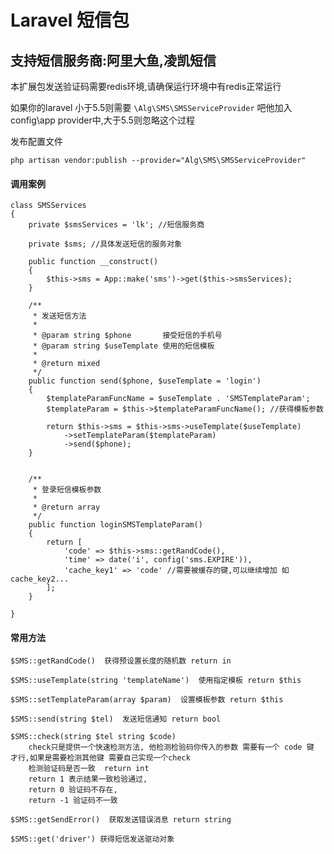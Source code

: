 # Laravel 短信包

## 支持短信服务商:阿里大鱼,凌凯短信

本扩展包发送验证码需要redis环境,请确保运行环境中有redis正常运行

如果你的laravel 小于5.5则需要 `\Alg\SMS\SMSServiceProvider` 吧他加入 config\app provider中,大于5.5则忽略这个过程

发布配置文件

`php artisan vendor:publish --provider="Alg\SMS\SMSServiceProvider" 
`
#### 调用案例
```$xslt
class SMSServices
{
    private $smsServices = 'lk'; //短信服务商

    private $sms; //具体发送短信的服务对象

    public function __construct()
    {
        $this->sms = App::make('sms')->get($this->smsServices);
    }

    /**
     * 发送短信方法
     *
     * @param string $phone       接受短信的手机号
     * @param string $useTemplate 使用的短信模板
     *
     * @return mixed
     */
    public function send($phone, $useTemplate = 'login')
    {
        $templateParamFuncName = $useTemplate . 'SMSTemplateParam';
        $templateParam = $this->$templateParamFuncName(); //获得模板参数

        return $this->sms = $this->sms->useTemplate($useTemplate)
            ->setTemplateParam($templateParam)
            ->send($phone);
    }


    /**
     * 登录短信模板参数
     *
     * @return array
     */
    public function loginSMSTemplateParam()
    {
        return [
            'code' => $this->sms::getRandCode(),
            'time' => date('i', config('sms.EXPIRE')),
            'cache_key1' => 'code' //需要被缓存的键,可以继续增加 如cache_key2...
        ];
    }

}
```

#### 常用方法
```$xslt
$SMS::getRandCode()  获得预设置长度的随机数 return in
```
```$xslt
$SMS::useTemplate(string 'templateName')  使用指定模板 return $this
```
```$xslt
$SMS::setTemplateParam(array $param)  设置模板参数 return $this
```
```$xslt
$SMS::send(string $tel)  发送短信通知 return bool
```

```$xslt
$SMS::check(string $tel string $code) 
    check只是提供一个快速检测方法, 他检测检验码你传入的参数 需要有一个 code 键  才行,如果是需要检测其他键 需要自己实现一个check
    检测验证码是否一致  return int
    return 1 表示结果一致检验通过,
    return 0 验证码不存在,
    return -1 验证码不一致
```
```$xslt
$SMS::getSendError()  获取发送错误消息 return string
```
```$xslt
$SMS::get('driver') 获得短信发送驱动对象
```




